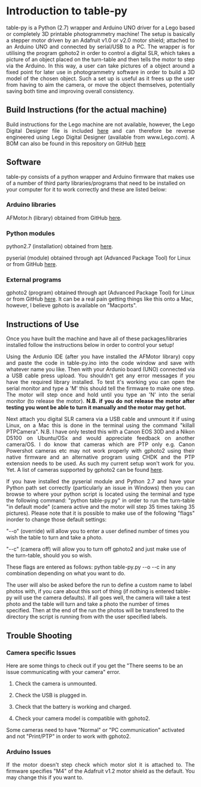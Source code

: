 <h1> Introduction to table-py</h2>
<p align="justify">table-py is a Python (2.7) wrapper and Arduino UNO driver for a Lego based or completely 3D printable photogrammetry machine!  The setup is basically a stepper motor driven by an Adafruit v1.0 or v2.0 motor shield; attached to an Arduino UNO and connected by serial/USB to a PC.  The wrapper is for utilising the program gphoto2 in order to control a digital SLR, which takes a picture of an object placed on the turn-table and then tells the motor to step via the Arduino.  In this way, a user can take pictures of a object around a fixed point for later use in photogrammetry software in order to build a 3D model of the chosen object.  Such a set up is useful as it frees up the user from having to aim the camera, or move the object themselves, potentially saving both time and improving overall consistency.</p>

<h2>Build Instructions (for the actual machine)</h2>
<p align="justify">Build instructions for the Lego machine are not available, however, the Lego Digital Designer file is included <a href="https://github.com/BeebBenjamin/table-py/blob/master/parts/lego%20parts/turn-table-m3.lxf">here</a> and can therefore be reverse engineered using Lego Digital Designer (available from www.Lego.com).  A BOM can also be found in this repository on GitHub <a href="https://github.com/BeebBenjamin/table-py/edit/master/BOM.xlsx">here</a></p>

<h2>Software</h2>
table-py consists of a python wrapper and Arduino firmware that makes use of a number of third party libraries/programs that need to be installed on your computer for it to work correctly and these are listed below:

<h3>Arduino libraries</h3>

AFMotor.h (library) obtained from GitHub <a href="https://github.com/adafruit/Adafruit-Motor-Shield-library/zipball/master">here</a>.

<h3>Python modules</h3>

python2.7 (installation) obtained from <a href="https://www.python.org/download/releases/2.7/">here</a>.

pyserial (module) obtained through apt (Advanced Package Tool) for Linux or from GitHub 
<a href="https://github.com/pyserial/pyserial/zipball/master">here</a>.

<h3>External programs</h3>

gphoto2 (program) obtained through apt (Advanced Package Tool) for Linux or from GitHub
<a href="https://github.com/gphoto/gphoto2/zipball/master">here</a>.  It can be a real pain getting things like this onto a Mac, however, I believe gphoto is available on "Macports".

<h2>Instructions of Use</h2>

Once you have built the machine and have all of these packages/libraries installed follow the instructions below in order to control your setup!

<p align="justify">Using the Ardunio IDE (after you have installed the AFMotor library) copy and paste the code in table-py.ino into the code window and save with whatever name you like.  Then with your Ardunio board (UNO) connected via a USB cable press upload.  You shouldn't get any error messages if you have the required library installed.  To test it's working you can open the serial monitor and type a 'M' this should tell the firmware to make one step.  The motor will step once and hold until you type an 'N' into the serial monitor (to release the motor).  <b>N.B. if you do not release the motor after testing you wont be able to turn it manually and the motor may get hot.</b></p>

<p align="justify">Next attach you digital SLR camera via a USB cable and unmount it if using Linux, on a Mac this is done in the terminal using the command "killall PTPCamera".  N.B. I have only tested this with a Canon EOS 30D and a Nikon D5100 on Ubuntu/OSx and would appreciate feedback on another camera/OS.  I do know that cameras which are PTP only e.g. Canon Powershot cameras etc may not work properly with gphoto2 using their native firmware and an alternative program using CHDK and the PTP extension needs to be used.  As such my current setup won't work for you. Yet.  A list of cameras supported by gphoto2 can be found <a href="http://gphoto.sourceforge.net/proj/libgphoto2/support.php">here</a>.</p>

<p align="justify">If you have installed the pyserial module and Python 2.7 and have your Python path set correctly (particularly an issue in Windows) then you can browse to where your python script is located using the terminal and type the following command: "python table-py.py" in order to run the turn-table "in default mode" (camera active and the motor will step 35 times taking 35 pictures).  Please note that it is possible to make use of the following "flags" inorder to change those default settings:  

"--o" (override) will allow you to enter a user defined number of times you wish the table to turn and take a photo.

"--c" (camera off) will allow you to turn off gphoto2 and just make use of the turn-table, should you so wish.

These flags are entered as follows: python table-py.py --o --c in any combination depending on what you want to do.

The user will also be asked before the run to define a custom name to label photos with, if you care about this sort of thing (if nothing is entered table-py will use the camera defaults).  If all goes well, the camera will take a test photo and the table will turn and take a photo the number of times specified.  Then at the end of the run the photos will be transfered to the directory the script is running from with the user specified labels.</p>

<h2>Trouble Shooting</h2>

<h3>Camera specific Issues</h3>

Here are some things to check out if you get the "There seems to be an issue communicating with your camera" error. 

1. Check the camera is unmounted.

2. Check the USB is plugged in.

3. Check that the battery is working and charged.

4. Check your camera model is compatible with gphoto2.

Some cameras need to have "Normal" or "PC communication" activated and not "Print/PTP" in order to work with gphoto2.

<h3>Arduino Issues</h3>

<p align="justify">If the motor doesn't step check which motor slot it is attached to.  The firmware specifies "M4" of the Adafruit v1.2 motor shield as the default.  You may change this if you want to.</p>
